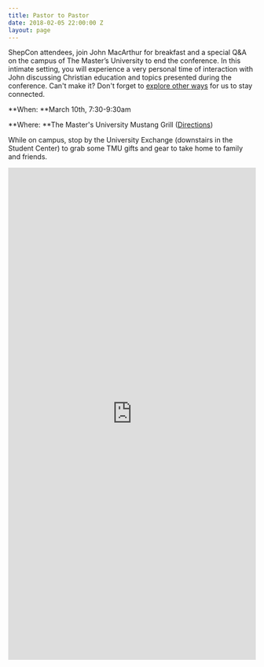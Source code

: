 ```yaml
---
title: Pastor to Pastor
date: 2018-02-05 22:00:00 Z
layout: page
---
```


ShepCon attendees, join John MacArthur for breakfast and a special Q&A on the campus of The Master’s University to end the conference. In this intimate setting, you will experience a very personal time of interaction with John discussing Christian education and topics presented during the conference. Can't make it? Don't forget to [explore other ways](http://www.masters.edu/shepcon) for us to stay connected.

**When: **March 10th, 7:30-9:30am

**Where: **The Master's University Mustang Grill ([Directions](https://goo.gl/maps/YGcvvUdUGGM2))

While on campus, stop by the University Exchange (downstairs in the Student Center) to grab some TMU gifts and gear to take home to family and friends.

<div class="col s12 m6 offset-m3">

<iframe src="https://masters.formstack.com/forms/shepherdsconferencebreakfast" title="Breakfast with Dr. MacArthur" width="100%" height="1000" style="border: none;"></iframe>

</div>